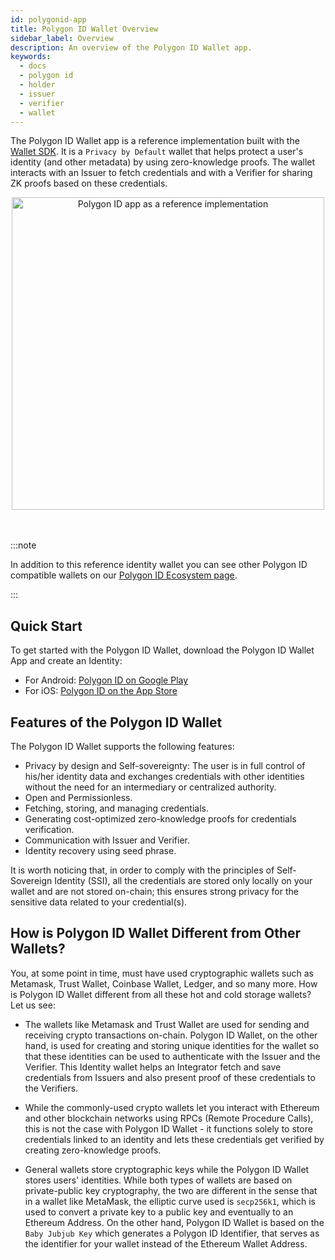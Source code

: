 ```yaml
---
id: polygonid-app
title: Polygon ID Wallet Overview
sidebar_label: Overview
description: An overview of the Polygon ID Wallet app.
keywords:
  - docs
  - polygon id
  - holder
  - issuer
  - verifier
  - wallet
---
```


The Polygon ID Wallet app is a reference implementation built with the [Wallet SDK](/docs/wallet/wallet-sdk/polygonid-sdk/polygonid-sdk-overview.md). It is a `Privacy by Default` wallet that helps protect a user's identity (and other metadata) by using zero-knowledge proofs. The wallet interacts with an Issuer to fetch credentials and with a Verifier for sharing ZK proofs based on these credentials.

<div align="center">
<img src={useBaseUrl("img/polygon-id-reference-app.png")} alt="Polygon ID app as a reference implementation" width="500" align="center" />
</div>
<br></br>

:::note

In addition to this reference identity wallet you can see other Polygon ID compatible wallets on our [<ins>Polygon ID Ecosystem page</ins>](https://marketplace.polygonid.me/ecosystem).

:::

## Quick Start

To get started with the Polygon ID Wallet, download the Polygon ID Wallet App and create an Identity:

- For Android: <a href="https://play.google.com/store/apps/details?id=com.polygonid.wallet" target="_blank">Polygon ID on Google Play</a>
- For iOS: <a href="https://apps.apple.com/us/app/polygon-id/id1629870183" target="_blank">Polygon ID on the App Store</a>

## Features of the Polygon ID Wallet

The Polygon ID Wallet supports the following features:

- Privacy by design and Self-sovereignty: The user is in full control of his/her identity data and exchanges credentials with other identities without the need for an intermediary or centralized authority.
- Open and Permissionless.
- Fetching, storing, and managing credentials.
- Generating cost-optimized zero-knowledge proofs for credentials verification.
- Communication with Issuer and Verifier.
- Identity recovery using seed phrase.

It is worth noticing that, in order to comply with the principles of Self-Sovereign Identity (SSI), all the credentials are stored only locally on your wallet and are not stored on-chain; this ensures strong privacy for the sensitive data related to your credential(s).

## How is Polygon ID Wallet Different from Other Wallets?

You, at some point in time, must have used cryptographic wallets such as Metamask, Trust Wallet, Coinbase Wallet, Ledger, and so many more. How is Polygon ID Wallet different from all these hot and cold storage wallets? Let us see:

- The wallets like Metamask and Trust Wallet are used for sending and receiving crypto transactions on-chain. Polygon ID Wallet, on the other hand, is used for creating and storing unique identities for the wallet so that these identities can be used to authenticate with the Issuer and the Verifier. This Identity wallet helps an Integrator fetch and save credentials from Issuers and also present proof of these credentials to the Verifiers.

- While the commonly-used crypto wallets let you interact with Ethereum and other blockchain networks using RPCs (Remote Procedure Calls), this is not the case with Polygon ID Wallet - it functions solely to store credentials linked to an identity and lets these credentials get verified by creating zero-knowledge proofs.

- General wallets store cryptographic keys while the Polygon ID Wallet stores users' identities. While both types of wallets are based on private-public key cryptography, the two are different in the sense that in a wallet like MetaMask, the elliptic curve used is `secp256k1`, which is used to convert a private key to a public key and eventually to an Ethereum Address. On the other hand, Polygon ID Wallet is based on the `Baby Jubjub Key` which generates a Polygon ID Identifier, that serves as the identifier for your wallet instead of the Ethereum Wallet Address.
